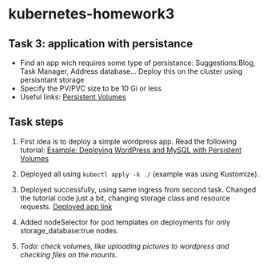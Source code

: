 # kubernetes-homework3

## Task 3: application with persistance

* Find an app wich requires some type of persistance: Suggestions:Blog, Task Manager, Address database... Deploy this on the cluster using persisntant storage
* Specify the PV/PVC size to be 10 Gi or less
* Useful links: [Persistent Volumes](https://kubernetes.io/docs/concepts/storage/persistent-volumes/)

## Task steps

1. First idea is to deploy a simple wordpress app. Read the following tutorial: [Example: Deploying WordPress and MySQL with Persistent Volumes](https://kubernetes.io/docs/tutorials/stateful-application/mysql-wordpress-persistent-volume/)

2. Deployed all using `kubectl apply -k ./` (example was using Kustomize).

3. Deployed successfully, using same ingress from second task. Changed the tutorial code just a bit, changing storage class and resource requests. [Deployed app link](alex-wp.kubelab.spainip.es)

4. Added nodeSelector for pod templates on deployments for only storage_database:true nodes.

5. *Todo: check volumes, like uploading pictures to wordpress and checking files on the mounts.*
